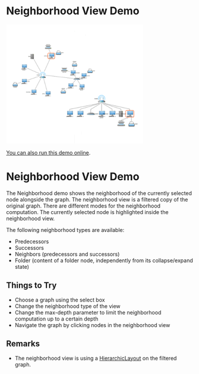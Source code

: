# Neighborhood View Demo

<img src="../../resources/image/neighborhoodview.png" alt="demo-thumbnail" height="320"/>

[You can also run this demo online](https://live.yworks.com/demos/complete/neighborhood/index.html).

# Neighborhood View Demo

The Neighborhood demo shows the neighborhood of the currently selected node alongside the graph. The neighborhood view is a filtered copy of the original graph. There are different modes for the neighborhood computation. The currently selected node is highlighted inside the neighborhood view.

The following neighborhood types are available:

- Predecessors
- Successors
- Neighbors (predecessors and successors)
- Folder (content of a folder node, independently from its collapse/expand state)

## Things to Try

- Choose a graph using the select box
- Change the neighborhood type of the view
- Change the max-depth parameter to limit the neighborhood computation up to a certain depth
- Navigate the graph by clicking nodes in the neighborhood view

## Remarks

- The neighborhood view is using a [HierarchicLayout](https://docs.yworks.com/yfileshtml/#/api/HierarchicLayout) on the filtered graph.
